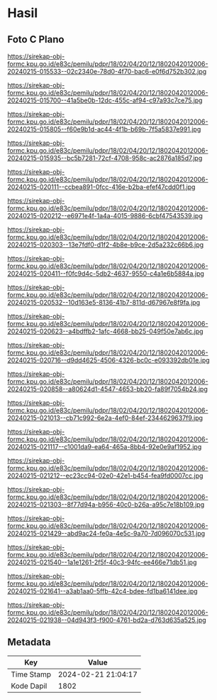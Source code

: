 # Hasil

## Foto C Plano

https://sirekap-obj-formc.kpu.go.id/e83c/pemilu/pdpr/18/02/04/20/12/1802042012006-20240215-015533--02c2340e-78d0-4f70-bac6-e0f6d752b302.jpg

https://sirekap-obj-formc.kpu.go.id/e83c/pemilu/pdpr/18/02/04/20/12/1802042012006-20240215-015700--41a5be0b-12dc-455c-af94-c97a93c7ce75.jpg

https://sirekap-obj-formc.kpu.go.id/e83c/pemilu/pdpr/18/02/04/20/12/1802042012006-20240215-015805--f60e9b1d-ac44-4f1b-b69b-7f5a5837e991.jpg

https://sirekap-obj-formc.kpu.go.id/e83c/pemilu/pdpr/18/02/04/20/12/1802042012006-20240215-015935--bc5b7281-72cf-4708-958c-ac2876a185d7.jpg

https://sirekap-obj-formc.kpu.go.id/e83c/pemilu/pdpr/18/02/04/20/12/1802042012006-20240215-020111--ccbea891-0fcc-416e-b2ba-efef47cdd0f1.jpg

https://sirekap-obj-formc.kpu.go.id/e83c/pemilu/pdpr/18/02/04/20/12/1802042012006-20240215-020212--e6971e4f-1a4a-4015-9886-6cbf47543539.jpg

https://sirekap-obj-formc.kpu.go.id/e83c/pemilu/pdpr/18/02/04/20/12/1802042012006-20240215-020303--13e7fdf0-d1f2-4b8e-b9ce-2d5a232c66b6.jpg

https://sirekap-obj-formc.kpu.go.id/e83c/pemilu/pdpr/18/02/04/20/12/1802042012006-20240215-020411--f0fc9d4c-5db2-4637-9550-c4a1e6b5884a.jpg

https://sirekap-obj-formc.kpu.go.id/e83c/pemilu/pdpr/18/02/04/20/12/1802042012006-20240215-020532--10d163e5-8136-41b7-811d-d67967e8f9fa.jpg

https://sirekap-obj-formc.kpu.go.id/e83c/pemilu/pdpr/18/02/04/20/12/1802042012006-20240215-020623--a4bdffb2-1afc-4668-bb25-049f50e7ab6c.jpg

https://sirekap-obj-formc.kpu.go.id/e83c/pemilu/pdpr/18/02/04/20/12/1802042012006-20240215-020716--d9dd4625-4506-4326-bc0c-e093392db01e.jpg

https://sirekap-obj-formc.kpu.go.id/e83c/pemilu/pdpr/18/02/04/20/12/1802042012006-20240215-020858--a80624d1-4547-4653-bb20-fa89f7054b24.jpg

https://sirekap-obj-formc.kpu.go.id/e83c/pemilu/pdpr/18/02/04/20/12/1802042012006-20240215-021013--cb71c992-6e2a-4ef0-84ef-2344629637f9.jpg

https://sirekap-obj-formc.kpu.go.id/e83c/pemilu/pdpr/18/02/04/20/12/1802042012006-20240215-021117--c1001da9-ea64-465a-8bb4-92e0e9af1952.jpg

https://sirekap-obj-formc.kpu.go.id/e83c/pemilu/pdpr/18/02/04/20/12/1802042012006-20240215-021212--ec23cc94-02e0-42e1-b454-fea9fd0007cc.jpg

https://sirekap-obj-formc.kpu.go.id/e83c/pemilu/pdpr/18/02/04/20/12/1802042012006-20240215-021303--8f77d94a-b956-40c0-b26a-a95c7e18b109.jpg

https://sirekap-obj-formc.kpu.go.id/e83c/pemilu/pdpr/18/02/04/20/12/1802042012006-20240215-021429--abd9ac24-fe0a-4e5c-9a70-7d096070c531.jpg

https://sirekap-obj-formc.kpu.go.id/e83c/pemilu/pdpr/18/02/04/20/12/1802042012006-20240215-021540--1a1e1261-2f5f-40c3-94fc-ee466e71db51.jpg

https://sirekap-obj-formc.kpu.go.id/e83c/pemilu/pdpr/18/02/04/20/12/1802042012006-20240215-021641--a3ab1aa0-5ffb-42c4-bdee-fd1ba6141dee.jpg

https://sirekap-obj-formc.kpu.go.id/e83c/pemilu/pdpr/18/02/04/20/12/1802042012006-20240215-021938--04d943f3-f900-4761-bd2a-d763d635a525.jpg


## Metadata

| Key        | Value               |
| ---------- | ------------------- |
| Time Stamp | 2024-02-21 21:04:17 |
| Kode Dapil | 1802                |




